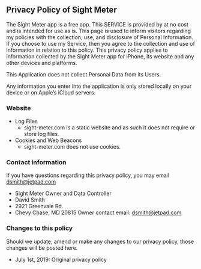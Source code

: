 ## Privacy Policy of Sight Meter

The Sight Meter app is a free app. This SERVICE is provided by at no cost and is intended for use as is.
This page is used to inform visitors regarding my policies with the collection, use, and disclosure of Personal Information.
If you choose to use my Service, then you agree to the collection and use of information in relation to this policy. This privacy policy applies to information collected by the Sight Meter app for iPhone, its website and any other devices and platforms. 

This Application does not collect Personal Data from its Users.

Any information you enter into the application is only stored locally on your device or on Apple’s iCloud servers. 

### Website
* Log Files
  * sight-meter.com is a static website and as such it does not require or store log files.
* Cookies and Web Beacons
  * sight-meter.com does not use cookies.

### Contact information 
If you have questions regarding this privacy policy, you may email dsmith@jetpad.com 
  - Sight Meter Owner and Data Controller
  - David Smith
  - 2921 Greenvale Rd. 
  - Chevy Chase, MD 20815 Owner contact email: dsmith@jetpad.com

### Changes to this policy
Should we update, amend or make any changes to our privacy policy, those changes will be posted here.
* July 1st, 2019: Original privacy policy
